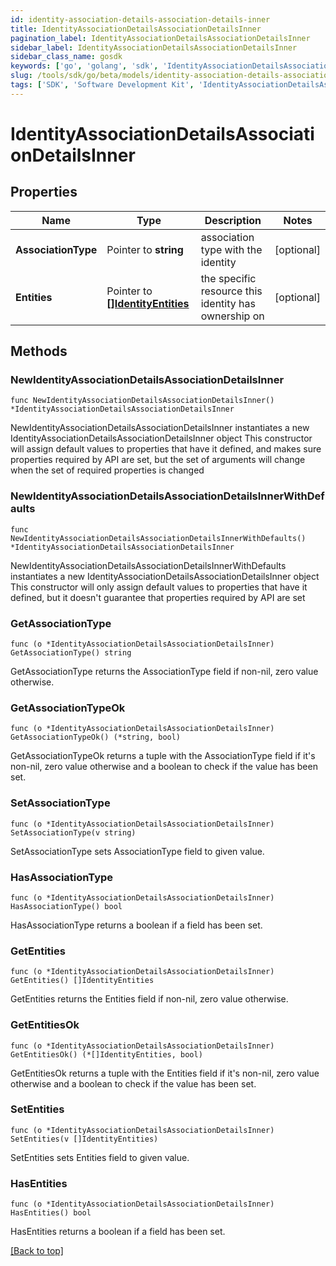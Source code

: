 ```yaml
---
id: identity-association-details-association-details-inner
title: IdentityAssociationDetailsAssociationDetailsInner
pagination_label: IdentityAssociationDetailsAssociationDetailsInner
sidebar_label: IdentityAssociationDetailsAssociationDetailsInner
sidebar_class_name: gosdk
keywords: ['go', 'golang', 'sdk', 'IdentityAssociationDetailsAssociationDetailsInner'] 
slug: /tools/sdk/go/beta/models/identity-association-details-association-details-inner
tags: ['SDK', 'Software Development Kit', 'IdentityAssociationDetailsAssociationDetailsInner']
---
```


# IdentityAssociationDetailsAssociationDetailsInner

## Properties

Name | Type | Description | Notes
------------ | ------------- | ------------- | -------------
**AssociationType** | Pointer to **string** | association type with the identity | [optional] 
**Entities** | Pointer to [**[]IdentityEntities**](IdentityEntities) | the specific resource this identity has ownership on | [optional] 

## Methods

### NewIdentityAssociationDetailsAssociationDetailsInner

`func NewIdentityAssociationDetailsAssociationDetailsInner() *IdentityAssociationDetailsAssociationDetailsInner`

NewIdentityAssociationDetailsAssociationDetailsInner instantiates a new IdentityAssociationDetailsAssociationDetailsInner object
This constructor will assign default values to properties that have it defined,
and makes sure properties required by API are set, but the set of arguments
will change when the set of required properties is changed

### NewIdentityAssociationDetailsAssociationDetailsInnerWithDefaults

`func NewIdentityAssociationDetailsAssociationDetailsInnerWithDefaults() *IdentityAssociationDetailsAssociationDetailsInner`

NewIdentityAssociationDetailsAssociationDetailsInnerWithDefaults instantiates a new IdentityAssociationDetailsAssociationDetailsInner object
This constructor will only assign default values to properties that have it defined,
but it doesn't guarantee that properties required by API are set

### GetAssociationType

`func (o *IdentityAssociationDetailsAssociationDetailsInner) GetAssociationType() string`

GetAssociationType returns the AssociationType field if non-nil, zero value otherwise.

### GetAssociationTypeOk

`func (o *IdentityAssociationDetailsAssociationDetailsInner) GetAssociationTypeOk() (*string, bool)`

GetAssociationTypeOk returns a tuple with the AssociationType field if it's non-nil, zero value otherwise
and a boolean to check if the value has been set.

### SetAssociationType

`func (o *IdentityAssociationDetailsAssociationDetailsInner) SetAssociationType(v string)`

SetAssociationType sets AssociationType field to given value.

### HasAssociationType

`func (o *IdentityAssociationDetailsAssociationDetailsInner) HasAssociationType() bool`

HasAssociationType returns a boolean if a field has been set.

### GetEntities

`func (o *IdentityAssociationDetailsAssociationDetailsInner) GetEntities() []IdentityEntities`

GetEntities returns the Entities field if non-nil, zero value otherwise.

### GetEntitiesOk

`func (o *IdentityAssociationDetailsAssociationDetailsInner) GetEntitiesOk() (*[]IdentityEntities, bool)`

GetEntitiesOk returns a tuple with the Entities field if it's non-nil, zero value otherwise
and a boolean to check if the value has been set.

### SetEntities

`func (o *IdentityAssociationDetailsAssociationDetailsInner) SetEntities(v []IdentityEntities)`

SetEntities sets Entities field to given value.

### HasEntities

`func (o *IdentityAssociationDetailsAssociationDetailsInner) HasEntities() bool`

HasEntities returns a boolean if a field has been set.


[[Back to top]](#) 


